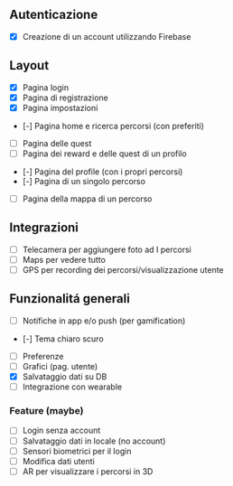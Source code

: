 ## Autenticazione
- [X] Creazione di un account utilizzando Firebase

## Layout
- [X] Pagina login
- [X] Pagina di registrazione
- [X] Pagina impostazioni
- [-] Pagina home e ricerca percorsi (con preferiti)
- [ ] Pagina delle quest
- [ ] Pagina dei reward e delle quest di un profilo
- [-] Pagina del profile (con i propri percorsi)
- [-] Pagina di un singolo percorso
- [ ] Pagina della mappa di un percorso

## Integrazioni
- [ ] Telecamera per aggiungere foto ad I percorsi
- [ ] Maps per vedere tutto
- [ ] GPS per recording dei percorsi/visualizzazione utente

## Funzionalitá generali
- [ ] Notifiche in app e/o push (per gamification)
- [-] Tema chiaro scuro
- [ ] Preferenze
- [ ] Grafici (pag. utente)
- [X] Salvataggio dati su DB
- [ ] Integrazione con wearable

### Feature (maybe)
- [ ] Login senza account
- [ ] Salvataggio dati in locale (no account)
- [ ] Sensori biometrici per il login
- [ ] Modifica dati utenti
- [ ] AR per visualizzare i percorsi in 3D